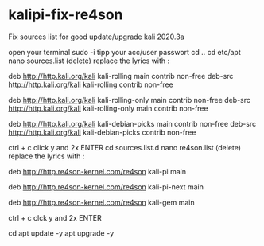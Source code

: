 # kalipi-fix-re4son
Fix sources list for good update/upgrade kali 2020.3a

open your terminal
  sudo -i
tipp your acc/user passwort
  cd ..
  cd etc/apt
  nano sources.list
(delete) replace the lyrics  with :

deb http://http.kali.org/kali kali-rolling main contrib non-free
deb-src http://http.kali.org/kali kali-rolling contrib non-free

deb http://http.kali.org/kali kali-rolling-only main contrib non-free
deb-src http://http.kali.org/kali kali-rolling-only main contrib non-free

deb http://http.kali.org/kali kali-debian-picks main contrib non-free
deb-src http://http.kali.org/kali kali-debian-picks contrib non-free

   ctrl + c
   click y and 2x ENTER
  cd sources.list.d
  nano re4son.list
 (delete) replace the lyrics  with :
 
 deb http://http.re4son-kernel.com/re4son kali-pi main 

 deb http://http.re4son-kernel.com/re4son kali-pi-next main

 deb http://http.re4son-kernel.com/re4son kali-gem main
 
   ctrl + c
   clck y and 2x ENTER
   
  cd
  apt update -y
  apt upgrade -y
  
 
   
